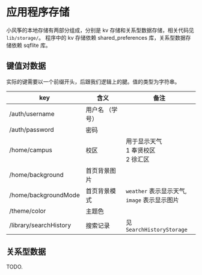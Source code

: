 # 应用程序存储

小风筝的本地存储有两部分组成，分别是 kv 存储和关系型数据存储，相关代码见 `lib/storage/`。 程序中的 kv 存储依赖 shared_preferences 库，关系型数据存储依赖
sqflite 库。

## 键值对数据

实际的键需要以一个前缀开头，后跟我们逻辑上的腱。值的类型为字符串。

| key | 含义 | 备注 |
| ----- | ------ | --------|
| /auth/username | 用户名 （学号） | |
| /auth/password | 密码 | |
| /home/campus | 校区 | 用于显示天气<br>1 奉贤校区<br>2 徐汇区 |
| /home/background | 首页背景图片 | |
| /home/backgroundMode | 首页背景模式 | `weather` 表示显示天气, <br>`image` 表示显示图片 |
| /theme/color | 主题色 | |
| /library/searchHistory | 搜索记录 | 见 `SearchHistoryStorage` |

## 关系型数据

TODO.
